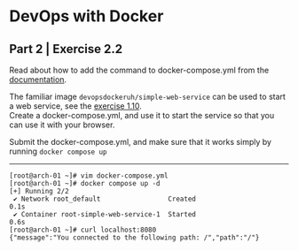 
# DevOps with Docker
## Part 2 | Exercise 2.2

Read about how to add the command to docker-compose.yml from the [documentation](https://docs.docker.com/compose/compose-file/).

The familiar image `devopsdockeruh/simple-web-service` can be used to start a web service, see the [exercise 1.10](https://devopswithdocker.com/part-1/section-5#exercise-110).  
Create a docker-compose.yml, and use it to start the service so that you can use it with your browser.

Submit the docker-compose.yml, and make sure that it works simply by running `docker compose up`

---

```shell
[root@arch-01 ~]# vim docker-compose.yml 
[root@arch-01 ~]# docker compose up -d
[+] Running 2/2
 ✔ Network root_default                 Created                                                                                                                                       0.1s 
 ✔ Container root-simple-web-service-1  Started                                                                                                                                       0.6s 
[root@arch-01 ~]# curl localhost:8080
{"message":"You connected to the following path: /","path":"/"}
```
